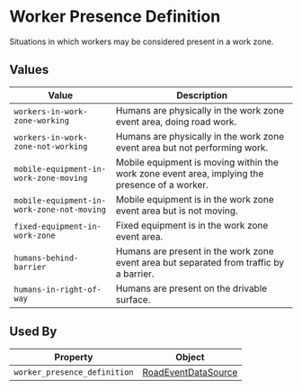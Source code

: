 # Worker Presence Definition
Situations in which workers may be considered present in a work zone.

## Values
Value | Description
--- | ---
`workers-in-work-zone-working` | Humans are physically in the work zone event area, doing road work.
`workers-in-work-zone-not-working` | Humans are physically in the work zone event area but not performing work.
`mobile-equipment-in-work-zone-moving` | Mobile equipment is moving within the work zone event area, implying the presence of a worker.   
`mobile-equipment-in-work-zone-not-moving` | Mobile equipment is in the work zone event area but is not moving.
`fixed-equipment-in-work-zone` | Fixed equipment is in the work zone event area.
`humans-behind-barrier` | Humans are present in the work zone event area but separated from traffic by a barrier.
`humans-in-right-of-way` | Humans are present on the drivable surface.

## Used By
Property | Object
--- | ---
`worker_presence_definition` | [RoadEventDataSource](/spec-content/objects/RoadEventDataSource.md)
